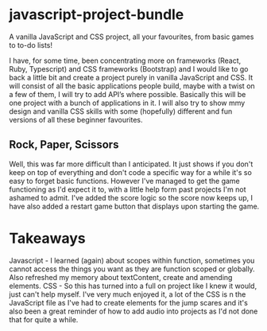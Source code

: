# javascript-project-bundle

A vanilla JavaScript and CSS project, all your favourites, from basic games to to-do lists!

I have, for some time, been concentrating more on frameworks (React, Ruby, Typescript) and CSS frameworks (Bootstrap) and I would like to go back a little bit and create a project purely in vanilla JavaScript and CSS. It will consist of all the basic applications people build, maybe with a twist on a few of them, I will try to add API’s where possible. Basically this will be one project with a bunch of applications in it. I will also try to show mmy design and vanilla CSS skills with some (hopefully) different and fun versions of all these beginner favourites.

## Rock, Paper, Scissors

Well, this was far more difficult than I anticipated. It just shows if you don't keep on top of everything and don't code a specific way for a while it's so easy to forget basic functions. However I've managed to get the game functioning as I'd expect it to, with a little help form past projects I'm not ashamed to admit. I've added the score logic so the score now keeps up, I have also added a restart game button that displays upon starting the game.

# Takeaways

Javascript - I learned (again) about scopes within function, sometimes you cannot access the things you want as they are function scoped or globally. Also refreshed my memory about textContent, create and amending elements.
CSS - So this has turned into a full on project like I knew it would, just can't help myself. I've very much enjoyed it, a lot of the CSS is n the JavaScript file as I've had to create elements for the jump scares and it's also been a great reminder of how to add audio into projects as I'd not done that for quite a while.
